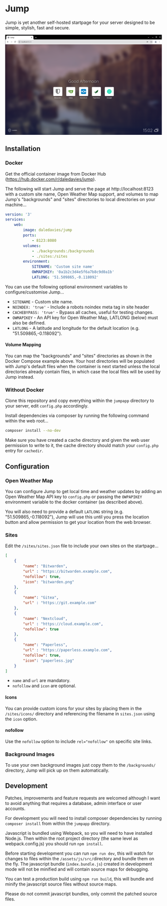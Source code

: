 
# Jump

Jump is yet another self-hosted startpage for your server designed to be simple, stylish, fast and secure.

![screenshot](screenshot.png)


## Installation

### Docker

Get the official container image from Docker Hub (https://hub.docker.com/r/daledavies/jump).

The following will start Jump and serve the page at http://localhost:8123 with a custom site name, Open Weather Map support, and volumes to map Jump's "backgrounds" and "sites" directories to local directories on your machine...

```yaml
version: '3'
services:
    web:
        image: daledavies/jump
        ports:
            - 8123:8080
        volumes:
            - ./backgrounds:/backgrounds
            - ./sites:/sites
        environment:
            SITENAME: 'Custom site name'
            OWMAPIKEY: '0a1b2c3d4e5f6a7b8c9d0a1b'
            LATLONG: '51.509865,-0.118092'

```

You can use the following optional environment variables to configure/customise Jump...

- `SITENAME` - Custom site name.
- `NOINDEX: 'true'` - Include a robots noindex meta tag in site header
- `CACHEBYPASS: 'true'` - Bypass all caches, useful for testing changes.
- `OWMAPIKEY` - An API key for Open Weather Map, LATLONG (below) must also be defined.
- `LATLONG` - A latitude and longitude for the default location (e.g. "51.509865,-0.118092").

#### Volume Mapping

You can map the "backgrounds" and "sites" directories as shown in the Docker Compose example above. Your host directories will be populated with Jump's default files when the container is next started unless the local directories already contain files, in which case the local files will be used by Jump instead.

### Without Docker

Clone this repository and copy everything within the `jumpapp` directory to your server, edit `config.php` accordingly.

Install dependencies via composer by running the following command within the web root...

```bash
composer install --no-dev
```

Make sure you have created a cache directory and given the web user permission to write to it, the cache directory should match your `config.php` entry for `cachedir`.

## Configuration

### Open Weather Map

You can configure Jump to get local time and weather updates by adding an Open Weather Map API key to `config.php` or passing the `OWPAPIKEY ` environment variable to the docker container (as described above).

You will also need to provide a default `LATLONG` string (e.g. "51.509865,-0.118092"), Jump will use this  until you press the location button and allow permission to get your location from the web browser.

### Sites

Edit the `/sites/sites.json` file to include your own sites on the startpage...

```json
[
    {
        "name": "Bitwarden",
        "url" : "https://bitwarden.example.com",
        "nofollow": true,
        "icon": "bitwarden.png"
    },
    {
        "name": "Gitea",
        "url" : "https://git.example.com"
    },
    {
        "name": "Nextcloud",
        "url" : "https://cloud.example.com",
        "nofollow": true
    },
    {
        "name": "Paperless",
        "url" : "https://paperless.example.com",
        "nofollow": true,
        "icon": "paperless.jpg"
    }
]
```

* `name` and `url` are mandatory.
* `nofollow` and `icon` are optional.

#### Icons

You can provide custom icons for your sites by placing them in the `/sites/icons/` directory and referencing the filename in `sites.json` using the `icon` option.

#### nofollow

Use the `nofollow` option to include `rel="nofollow"` on specific site links.

### Background Images

To use your own background images just copy them to the `/backgrounds/` directory, Jump will pick up on them automatically.

## Development

Patches, improvements and feature requests are welcomed although I want to avoid anything that requires a database, admin interface or user accounts.

For development you will need to install composer dependencies by running `composer install` from within the `jumpapp` directory.

Javascript is bundled using Webpack, so you will need to have installed Node.js. Then within the root project directory (the same level as webpack.config.js) you should run `npm install`.

Before starting development you can run `npm run dev`, this will watch for changes to files within the `/assets/js/src/`directory and bundle them on the fly. The javascript bundle (`index.bundle.js`) created in development mode will not be minified and will contain source maps for debugging.

You can test a production build using `npm run build`, this will bundle and minify the javascript source files without source maps.

Please do not commit javascript bundles, only commit the patched source files.
